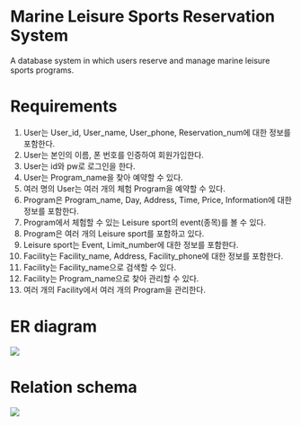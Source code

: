 # Marine Leisure Sports Reservation System
A database system in which users reserve and manage marine leisure sports programs.

# Requirements
1. User는 User_id, User_name, User_phone, Reservation_num에 대한 정보를 포함한다.
2. User는 본인의 이름, 폰 번호를 인증하여 회원가입한다.
3. User는 id와 pw로 로그인을 한다.
4. User는 Program_name을 찾아 예약할 수 있다.
5. 여러 명의 User는 여러 개의 체험 Program을 예약할 수 있다.
6. Program은 Program_name, Day, Address, Time, Price, Information에 대한 정보를 포함한다.
7. Program에서 체험할 수 있는 Leisure sport의 event(종목)를 볼 수 있다.
8. Program은 여러 개의 Leisure sport를 포함하고 있다.
9. Leisure sport는 Event, Limit_number에 대한 정보를 포함한다.
10. Facility는 Facility_name, Address, Facility_phone에 대한 정보를 포함한다.
11. Facility는 Facility_name으로 검색할 수 있다.
12. Facility는 Program_name으로 찾아 관리할 수 있다.
13. 여러 개의 Facility에서 여러 개의 Program을 관리한다.

# ER diagram
<div>
  <img src="https://user-images.githubusercontent.com/31759437/69646491-43226100-10ab-11ea-940c-770fe1e0d3d8.png">
</div>

# Relation schema
<div>
  <img src="https://user-images.githubusercontent.com/31759437/69646486-40c00700-10ab-11ea-9eae-e99d1e0d295a.png">
</div>
